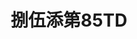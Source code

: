 ---
title: "捌伍添第85TD"
description: "捌伍添第85TD"
layout: shop
keywords:
  - 美食競賽
  - 台灣美食
  - 美食精選
datePublished: "2025-06-30"
dateModified: "2025-07-05"
city: "台北市"
district: "信義區"
address: "台北市信義區信義路五段7號85樓"
phone: "0281010085"
geo: "25.03381952306632, 121.56481445373967"
google_map: "https://maps.app.goo.gl/rkmGsuzE6usX3XzE8"
footinder: "https://footinder.com.tw/%E5%8F%B0%E5%8C%97%E5%B8%82%E4%BF%A1%E7%BE%A9%E5%8D%80/9091/"
official: "https://www.85td-101.com/"
award:
  - name: "500盤"
    year: "2024"
    entries:
      - dishes:
          - "海膽脆戈渣"
          - "雞油蔥香紅海斑柳"

---